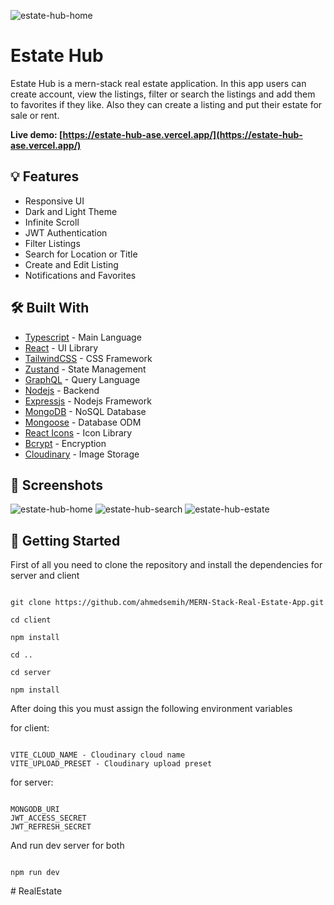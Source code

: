 ![estate-hub-home](https://github.com/ahmedsemih/MERN-Stack-Real-Estate-App/assets/102798814/a64cdbd4-7faa-4ae7-8f28-e60643387120)

# Estate Hub 

Estate Hub is a mern-stack real estate application. In this app users can create account, view the listings, filter or search the listings and add them to favorites if they like. Also they can create a listing and put their estate for sale or rent.

**Live demo: [https://estate-hub-ase.vercel.app/](https://estate-hub-ase.vercel.app/)**

## :bulb: Features

- Responsive UI
- Dark and Light Theme
- Infinite Scroll
- JWT Authentication
- Filter Listings
- Search for Location or Title
- Create and Edit Listing
- Notifications and Favorites

## :hammer_and_wrench: Built With

- [Typescript](https://www.typescriptlang.org/) - Main Language
- [React](https://reactjs.org/) - UI Library
- [TailwindCSS](https://tailwindcss.com/) - CSS Framework
- [Zustand](https://zustand-demo.pmnd.rs/) - State Management
- [GraphQL](https://graphql.org/) - Query Language
- [Nodejs](https://nodejs.org/en) - Backend
- [Expressjs](https://expressjs.com/) - Nodejs Framework
- [MongoDB](https://www.mongodb.com/) - NoSQL Database
- [Mongoose](https://mongoosejs.com/) - Database ODM
- [React Icons](https://react-icons.github.io/react-icons/) - Icon Library
- [Bcrypt](https://www.npmjs.com/package/bcryptjs) - Encryption
- [Cloudinary](https://www.cloudinary.com/) - Image Storage

## :camera_flash: Screenshots
![estate-hub-home](https://github.com/ahmedsemih/MERN-Stack-Real-Estate-App/assets/102798814/2f14a18e-489f-4064-a231-ddca59ce8b63)
![estate-hub-search](https://github.com/ahmedsemih/MERN-Stack-Real-Estate-App/assets/102798814/314ae60b-d111-4d27-b088-db5d60f3e83c)
![estate-hub-estate](https://github.com/ahmedsemih/MERN-Stack-Real-Estate-App/assets/102798814/0ca1cc43-9a72-48af-a77d-294a746e89b2)

## :triangular_flag_on_post: Getting Started

First of all you need to clone the repository and install the dependencies for server and client

```shell

git clone https://github.com/ahmedsemih/MERN-Stack-Real-Estate-App.git

cd client

npm install

cd ..

cd server

npm install

```

After doing this you must assign the following environment variables

for client:

```shell

VITE_CLOUD_NAME - Cloudinary cloud name
VITE_UPLOAD_PRESET - Cloudinary upload preset

```

for server:

```shell

MONGODB_URI
JWT_ACCESS_SECRET
JWT_REFRESH_SECRET

```

And run dev server for both

```shell

npm run dev

```



#   R e a l E s t a t e  
 